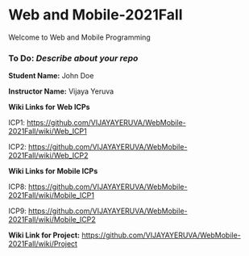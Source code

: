 # Web and Mobile-2021Fall
Welcome to Web and Mobile Programming

### To Do: _Describe about your repo_

**Student Name:** John Doe

**Instructor Name:** Vijaya Yeruva

**Wiki Links for Web ICPs**

ICP1: https://github.com/VIJAYAYERUVA/WebMobile-2021Fall/wiki/Web_ICP1

ICP2: https://github.com/VIJAYAYERUVA/WebMobile-2021Fall/wiki/Web_ICP2


**Wiki Links for Mobile ICPs**

ICP8: https://github.com/VIJAYAYERUVA/WebMobile-2021Fall/wiki/Mobile_ICP1

ICP9: https://github.com/VIJAYAYERUVA/WebMobile-2021Fall/wiki/Mobile_ICP2


**Wiki Link for Project:** https://github.com/VIJAYAYERUVA/WebMobile-2021Fall/wiki/Project 
